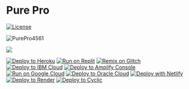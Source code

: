 <h1>Pure Pro</h1>

<a href="https://github.com/PurePro4561/PurePro4561.github.io/LICENSE"><img src="https://img.shields.io/github/license/PurePro4561/PurePro4561.github.io.svg?style=flat" alt="License"></a>

<p align="left"> 
  <img src="https://komarev.com/ghpvc/?username=PurePro4561&label=Profile Visitors&color=001eff&style=flat" alt="PurePro4561" />
  

<a href="https://hits.seeyoufarm.com"><img src="https://hits.seeyoufarm.com/api/count/incr/badge.svg?url=https%3A%2F%2Fgithub.com%2FPurePro4561%2FPurePro4561.github.io&count_bg=%2300EEFF&title_bg=%23000000&icon=&icon_color=%23000000&title=hits&edge_flat=false"/></a>

[![Deploy to Heroku](https://binbashbanana.github.io/deploy-buttons/buttons/remade/heroku.svg)](https://heroku.com/deploy/?template=https://github.com/purepro4561/Cloneable)
[![Run on Replit](https://binbashbanana.github.io/deploy-buttons/buttons/remade/replit.svg)](https://github.com/purepro4561/Cloneable-replit)
[![Remix on Glitch](https://binbashbanana.github.io/deploy-buttons/buttons/remade/glitch.svg)](https://glitch.com/edit/#!/import/github/purepro4561/Cloneable)
[![Deploy to IBM Cloud](https://binbashbanana.github.io/deploy-buttons/buttons/remade/ibmcloud.svg)](https://cloud.ibm.com/devops/setup/deploy?repository=https://github.com/purepro4561/Cloneable)
[![Deploy to Amplify Console](https://binbashbanana.github.io/deploy-buttons/buttons/remade/amplifyconsole.svg)](https://console.aws.amazon.com/amplify/home#/deploy?repo=https://github.com/purepro4561/Cloneable)
[![Run on Google Cloud](https://binbashbanana.github.io/deploy-buttons/buttons/remade/googlecloud.svg)](https://deploy.cloud.run/?git_repo=https://github.com/BinBashBanana/purepro4561/Cloneable)
[![Deploy to Oracle Cloud](https://binbashbanana.github.io/deploy-buttons/buttons/remade/oraclecloud.svg)](https://cloud.oracle.com/resourcemanager/stacks/create?zipUrl=https://github.com/purepro4561/Cloneable/archive/refs/heads/main.zip)
[![Deploy with Netlify](https://binbashbanana.github.io/deploy-buttons/buttons/remade/netlify.svg)](https://app.netlify.com/start/deploy?repository=https://github.com/purepro4561/Cloneable)
[![Deploy to Render](https://binbashbanana.github.io/deploy-buttons/buttons/remade/render.svg)](https://render.com/deploy?repo=https://github.com/purepro4561/Cloneable)
[![Deploy to Cyclic](https://binbashbanana.github.io/deploy-buttons/buttons/remade/cyclic.svg)](https://app.cyclic.sh/api/app/deploy/purepro4561/Cloneable)
